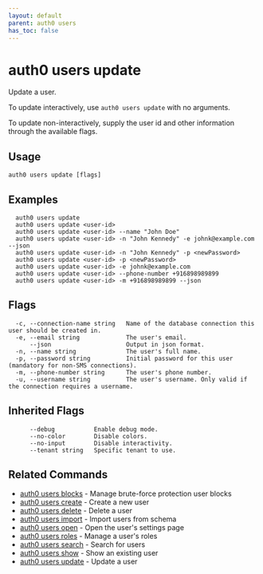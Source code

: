 ```yaml
---
layout: default
parent: auth0 users
has_toc: false
---
```

# auth0 users update

Update a user.

To update interactively, use `auth0 users update` with no arguments.

To update non-interactively, supply the user id and other information through the available flags.

## Usage
```
auth0 users update [flags]
```

## Examples

```
  auth0 users update 
  auth0 users update <user-id> 
  auth0 users update <user-id> --name "John Doe"
  auth0 users update <user-id> -n "John Kennedy" -e johnk@example.com --json
  auth0 users update <user-id> -n "John Kennedy" -p <newPassword>
  auth0 users update <user-id> -p <newPassword>
  auth0 users update <user-id> -e johnk@example.com
  auth0 users update <user-id> --phone-number +916898989899
  auth0 users update <user-id> -m +916898989899 --json
```


## Flags

```
  -c, --connection-name string   Name of the database connection this user should be created in.
  -e, --email string             The user's email.
      --json                     Output in json format.
  -n, --name string              The user's full name.
  -p, --password string          Initial password for this user (mandatory for non-SMS connections).
  -m, --phone-number string      The user's phone number.
  -u, --username string          The user's username. Only valid if the connection requires a username.
```


## Inherited Flags

```
      --debug           Enable debug mode.
      --no-color        Disable colors.
      --no-input        Disable interactivity.
      --tenant string   Specific tenant to use.
```


## Related Commands

- [auth0 users blocks](auth0_users_blocks.md) - Manage brute-force protection user blocks
- [auth0 users create](auth0_users_create.md) - Create a new user
- [auth0 users delete](auth0_users_delete.md) - Delete a user
- [auth0 users import](auth0_users_import.md) - Import users from schema
- [auth0 users open](auth0_users_open.md) - Open the user's settings page
- [auth0 users roles](auth0_users_roles.md) - Manage a user's roles
- [auth0 users search](auth0_users_search.md) - Search for users
- [auth0 users show](auth0_users_show.md) - Show an existing user
- [auth0 users update](auth0_users_update.md) - Update a user


